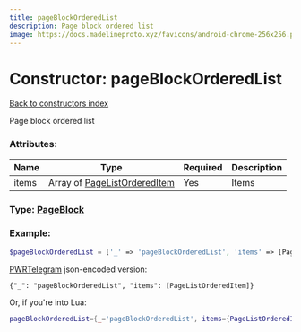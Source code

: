 ```yaml
---
title: pageBlockOrderedList
description: Page block ordered list
image: https://docs.madelineproto.xyz/favicons/android-chrome-256x256.png
---
```

# Constructor: pageBlockOrderedList  
[Back to constructors index](index.md)



Page block ordered list

### Attributes:

| Name     |    Type       | Required | Description |
|----------|---------------|----------|-------------|
|items|Array of [PageListOrderedItem](../types/PageListOrderedItem.md) | Yes|Items|



### Type: [PageBlock](../types/PageBlock.md)


### Example:

```php
$pageBlockOrderedList = ['_' => 'pageBlockOrderedList', 'items' => [PageListOrderedItem, PageListOrderedItem]];
```  

[PWRTelegram](https://pwrtelegram.xyz) json-encoded version:

```
{"_": "pageBlockOrderedList", "items": [PageListOrderedItem]}
```


Or, if you're into Lua:

```lua
pageBlockOrderedList={_='pageBlockOrderedList', items={PageListOrderedItem}}

```


